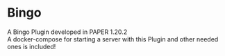 # Bingo
A Bingo Plugin developed in PAPER 1.20.2  
A docker-compose for starting a server with this Plugin and other needed ones is included!
